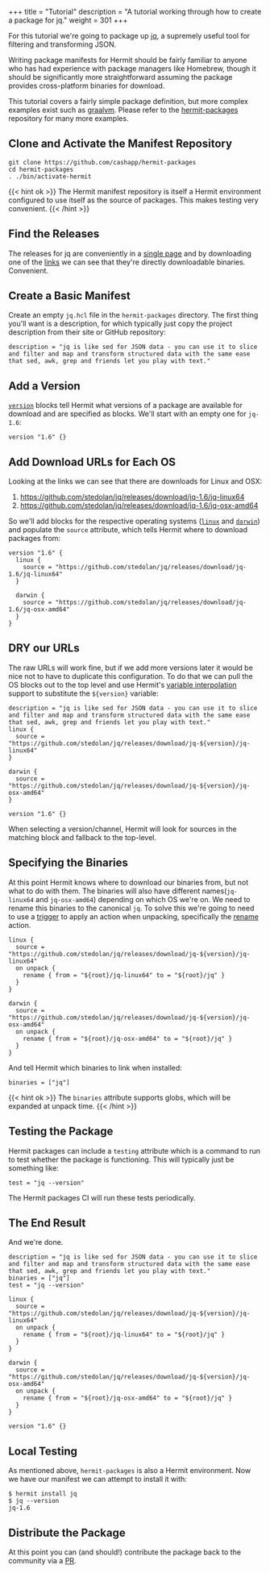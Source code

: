 +++
title = "Tutorial"
description = "A tutorial working through how to create a package for jq."
weight = 301
+++

For this tutorial we're going to package up [jq](https://stedolan.github.io/jq), 
a supremely useful tool for filtering and transforming JSON.

Writing package manifests for Hermit should be fairly familiar to anyone who
has had experience with package managers like Homebrew, though it should be
significantly more straightforward assuming the package provides
cross-platform binaries for download.

This tutorial covers a fairly simple package definition, but more complex
examples exist such as [graalvm](https://github.com/cashapp/hermit-packages/blob/master/graalvm.hcl). Please refer to the
[hermit-packages](https://github.com/cashapp/hermit-packages) repository for
many more examples.

## Clone and Activate the Manifest Repository

```text
git clone https://github.com/cashapp/hermit-packages
cd hermit-packages
. ./bin/activate-hermit
```

{{< hint ok >}}
The Hermit manifest repository is itself a Hermit environment configured to
use itself as the source of packages. This makes testing very convenient.
{{< /hint >}}

## Find the Releases

The releases for jq are conveniently in a [single page](https://stedolan.github.io/jq/download/)
and by downloading one of the [links](https://github.com/stedolan/jq/releases/download/jq-1.6/jq-linux64)
we can see that they're directly downloadable binaries. Convenient.

## Create a Basic Manifest

Create an empty `jq.hcl` file in the `hermit-packages` directory. The first
thing you'll want is a description, for which typically just copy the project
description from their site or GitHub repository:

```hcl
description = "jq is like sed for JSON data - you can use it to slice and filter and map and transform structured data with the same ease that sed, awk, grep and friends let you play with text."
```

## Add a Version

[`version`](../schema/version) blocks tell Hermit what versions of a package
are available for download and are specified as blocks. We'll start with an
empty one for `jq-1.6`:

```hcl
version "1.6" {}
```

## Add Download URLs for Each OS

Looking at the links we can see that there are downloads for Linux and OSX:

1. https://github.com/stedolan/jq/releases/download/jq-1.6/jq-linux64
2. https://github.com/stedolan/jq/releases/download/jq-1.6/jq-osx-amd64

So we'll add blocks for the respective operating systems ([`linux`](../schema/linux) and [`darwin`](../schema/darwin)) and populate the
`source` attribute, which tells Hermit where to download packages from:

```hcl
version "1.6" {
  linux {
    source = "https://github.com/stedolan/jq/releases/download/jq-1.6/jq-linux64"
  }

  darwin {
    source = "https://github.com/stedolan/jq/releases/download/jq-1.6/jq-osx-amd64"
  }
}
```

## DRY our URLs

The raw URLs will work fine, but if we add more versions later it would be
nice not to have to duplicate this configuration. To do that we can pull the
OS blocks out to the top level and use Hermit's
[variable interpolation](../reference/#variable-interpolation)
support to substitute the `${version}` variable:

```hcl
description = "jq is like sed for JSON data - you can use it to slice and filter and map and transform structured data with the same ease that sed, awk, grep and friends let you play with text."
linux {
  source = "https://github.com/stedolan/jq/releases/download/jq-${version}/jq-linux64"
}

darwin {
  source = "https://github.com/stedolan/jq/releases/download/jq-${version}/jq-osx-amd64"
}

version "1.6" {}
```

When selecting a version/channel, Hermit will look for sources in the matching
block and fallback to the top-level.

## Specifying the Binaries

At this point Hermit knows where to download our binaries from, but not what
to do with them. The binaries will also have different names(`jq-linux64` and
`jq-osx-amd64`) depending on which OS we're on. We need to rename this
binaries to the canonical `jq`. To solve this we're going to need to use a
[trigger](../schema/on) to apply an action when unpacking, specifically the 
[rename](../schema/rename) action.

```hcl
linux {
  source = "https://github.com/stedolan/jq/releases/download/jq-${version}/jq-linux64"
  on unpack {
    rename { from = "${root}/jq-linux64" to = "${root}/jq" }
  }
}

darwin {
  source = "https://github.com/stedolan/jq/releases/download/jq-${version}/jq-osx-amd64"
  on unpack {
    rename { from = "${root}/jq-osx-amd64" to = "${root}/jq" }
  }
}
```

And tell Hermit which binaries to link when installed:

```hcl
binaries = ["jq"]
```

{{< hint ok >}}
The `binaries` attribute supports globs, which will be expanded at unpack time.
{{< /hint >}}

## Testing the Package

Hermit packages can include a `testing` attribute which is a command to run to
test whether the package is functioning. This will typically just be
something like:

```hcl
test = "jq --version"
```

The Hermit packages CI will run these tests periodically.

## The End Result

And we're done.

```hcl
description = "jq is like sed for JSON data - you can use it to slice and filter and map and transform structured data with the same ease that sed, awk, grep and friends let you play with text."
binaries = ["jq"]
test = "jq --version"

linux {
  source = "https://github.com/stedolan/jq/releases/download/jq-${version}/jq-linux64"
  on unpack {
    rename { from = "${root}/jq-linux64" to = "${root}/jq" }
  }
}

darwin {
  source = "https://github.com/stedolan/jq/releases/download/jq-${version}/jq-osx-amd64"
  on unpack {
    rename { from = "${root}/jq-osx-amd64" to = "${root}/jq" }
  }
}

version "1.6" {}
```

## Local Testing

As mentioned above, `hermit-packages` is also a Hermit environment. Now we
have our manifest we can attempt to install it with:

```text
$ hermit install jq
$ jq --version
jq-1.6
```

## Distribute the Package

At this point you can (and should!) contribute the package back to the
community via a [PR](https://github.com/cashapp/hermit-packages/pulls).
